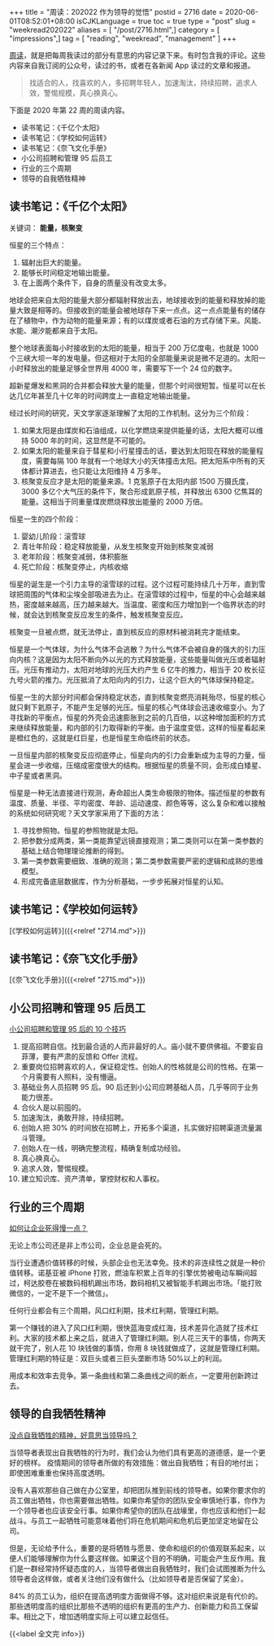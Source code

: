 +++
title = "周读：202022 作为领导的觉悟"
postid = 2716
date = 2020-06-01T08:52:01+08:00
isCJKLanguage = true
toc = true
type = "post"
slug = "weekread202022"
aliases = [ "/post/2716.html",]
category = [ "impressions",]
tag = [ "reading", "weekread", "management" ]
+++

[周读](/tag/weekread/)，就是把每周我读过的部分有意思的内容记录下来。有时包含我的评论。这些内容来自我订阅的公众号，读过的书，或者在各新闻 App 读过的文章和报道。

> 找适合的人，找喜欢的人，多招聘年轻人，加速淘汰，持续招聘，追求人效，警惕规模，真心换真心。

<!--more-->

下面是 2020 年第 22 周的周读内容。

- 读书笔记：《千亿个太阳》
- 读书笔记：《学校如何运转》
- 读书笔记：《奈飞文化手册》
- 小公司招聘和管理 95 后员工
- 行业的三个周期
- 领导的自我牺牲精神

## 读书笔记：《千亿个太阳》

关键词： **能量，核聚变**

恒星的三个特点：

1. 辐射出巨大的能量。
2. 能够长时间稳定地输出能量。
3. 在上面两个条件下，自身的质量没有改变太多。

地球会把来自太阳的能量大部分都辐射释放出去，地球接收到的能量和释放掉的能量大致是相等的。但接收到的能量会被地球存下来一点点。这一点点能量有的储存在了植物中，作为动物的能量来源；有的以煤炭或者石油的方式存储下来。风能、水能、潮汐能都来自于太阳。

整个地球表面每小时接收到的太阳的能量，相当于 200 万亿度电，也就是 1000 个三峡大坝一年的发电量。但这相对于太阳的全部能量来说是微不足道的。太阳一小时释放出的能量足够全世界用 4000 年，需要写下一个 24 位的数字。

超新星爆发和黑洞的合并都会释放大量的能量，但那个时间很短暂。恒星可以在长达几亿年甚至几十亿年的时间跨度上一直稳定地输出能量。

经过长时间的研究，天文学家逐渐理解了太阳的工作机制。这分为三个阶段：

1. 如果太阳是由煤炭和石油组成，以化学燃烧来提供能量的话，太阳大概可以维持 5000 年的时间，这显然是不可能的。
2. 如果太阳的能量来自于彗星和小行星撞击的话，要达到太阳现在释放的能量程度，需要每隔 100 年就有一个地球大小的天体撞击太阳。把太阳系中所有的天体都计算进去，也只能让太阳维持 4 万多年。
3. 核聚变反应才是太阳的能量来源。1 克氢原子在太阳内部 1500 万摄氏度，3000 多亿个大气压的条件下，聚合形成氦原子核，并释放出 6300 亿焦耳的能量。这相当于同重量煤炭燃烧释放出能量的 2000 万倍。

恒星一生的四个阶段：

1. 婴幼儿阶段：滚雪球
2. 青壮年阶段：稳定释放能量，从发生核聚变开始到核聚变减弱
3. 老年阶段：核聚变减弱，体积膨胀
4. 死亡阶段：核聚变停止，内核收缩

恒星的诞生是一个引力主导的滚雪球的过程。这个过程可能持续几十万年，直到雪球把周围的气体和尘埃全部吸进去为止。在滚雪球的过程中，恒星的中心会越来越热，密度越来越高，压力越来越大。当温度、密度和压力增加到一个临界状态的时候，就会达到核聚变反应发生的条件，触发核聚变反应。

核聚变一旦被点燃，就无法停止，直到核反应的原材料被消耗完才能结束。

恒星是一个气体球，为什么气体不会逃散？为什么气体不会被自身的强大的引力压向内核？这是因为太阳不断向外以光的方式释放能量，这些能量叫做光压或者辐射压。光压有推动力，太阳对地球的光压大约产生 6 亿牛的推力，相当于 20 枚长征九号火箭的推力。光压抵消了太阳向内的引力，让这个巨大的气体球保持稳定。

恒星一生的大部分时间都会保持稳定状态，直到核聚变燃亮消耗殆尽，恒星的核心就只剩下氦原子，不能产生足够的光压。恒星的核心气体球会迅速收缩变小。为了寻找新的平衡点，恒星的外壳会迅速膨胀到之前的几百倍，以这种增加面积的方式来继续释放能量，和内部的引力取得新的平衡。由于温度变低，这样的恒星看起来是橙红色的，这就是红巨星，也是恒星生命临终前的状态。

一旦恒星内部的核聚变反应彻底停止，恒星向内的引力会重新成为主导的力量，恒星会进一步收缩，压缩成密度很大的结构。根据恒星的质量不同，会形成白矮星、中子星或者黑洞。

恒星是一种无法直接进行观测，寿命超出人类生命极限的物体。描述恒星的参数有温度、质量、半径、平均密度、年龄、运动速度、颜色等等，这么复杂和难以接触的系统如何研究呢？天文学家采用了下面的方法：

1. 寻找参照物。恒星的参照物就是太阳。
2. 把参数分成两类，第一类能靠望远镜直接观测；第二类则可以在第一类参数的基础上结合物理理论推断的得到。
3. 第一类参数需要细致、准确的观测；第二类参数需要严密的逻辑和成熟的思维模型。
4. 形成完备底层数据库，作为分析基础，一步步拓展对恒星的认知。

## 读书笔记：《学校如何运转》

[《学校如何运转》]({{<relref "2714.md">}})

## 读书笔记：《奈飞文化手册》

[《奈飞文化手册》]({{<relref "2715.md">}})

## 小公司招聘和管理 95 后员工

[小公司招聘和管理 95 后的 10 个技巧](https://mp.weixin.qq.com/s?__biz=MzAxNTQ1NDY4MQ==&mid=2247483764&idx=1&sn=09153e8da55796a9a1f798d6343a9730)

1. 提高招聘自信。找到最合适的人而非最好的人。庙小就不要供佛祖。不要妄自菲薄，要有严肃的反馈和 Offer 流程。
2. 重要岗位招聘喜欢的人，保证稳定性。创始人的性格就是公司的性格。在第一个月需要有人照料，没有懵逼。
3. 基础业务人员招聘 95 后。90 后还到小公司应聘基础人员，几乎等同于业务能力很差。
4. 合伙人是以前囤的。
5. 加速淘汰，勇敢开除，持续招聘。
6. 创始人把 30% 的时间放在招聘上，开拓多个渠道，扎实做好招聘渠道流量漏斗管理。
7. 创始人在一线，明确完整流程，精确复制成功经验。
8. 真心换真心。
9. 追求人效，警惕规模。
10. 建立知识库、资产清单，掌控财权和人事权。

## 行业的三个周期

[如何让企业死得慢一点？](https://mp.weixin.qq.com/s?__biz=MjM5ODAxODQ0MA==&mid=2651140818&idx=2&sn=032075442ba6ed75e7c0f01a46f31683)


无论上市公司还是非上市公司，企业总是会死的。

当行业遭遇价值转移的时候，头部企业也无法幸免。技术的非连续性之就是一种价值转移。诺基亚被 iPhone 打败，燃油车积累上百年的引擎优势被电动车瞬间超过，柯达胶卷在被数码相机踢出市场，数码相机又被智能手机踢出市场。「能打败微信的，一定不是下一个微信」。

任何行业都会有三个周期，风口红利期，技术红利期，管理红利期。

第一个赚钱的进入了风口红利期，很快蓝海变成红海，技术差异化造就了技术红利。大家的技术都上来之后，就进入了管理红利期。别人花三天干的事情，你两天就干完了，别人花 10 块钱做的事情，你用 8 块钱就做成了，这就是管理红利期。管理红利期的特征是：双巨头或者三巨头垄断市场 50%以上的利润。

用成本和效率去竞争。第一条曲线和第二条曲线之间的断点，一定要用创新跨过去。

## 领导的自我牺牲精神

[没点自我牺牲的精神，好意思当领导吗？](https://mp.weixin.qq.com/s?__biz=MjM5NzY4MzQyMQ==&mid=2650094275&idx=1&sn=9916ef89f4d21465f572242fd25f2a98)


当领导者表现出自我牺牲的行为时，我们会认为他们具有更高的道德感，是一个更好的榜样。
疫情期间的领导者所做的有效措施：做出自我牺牲；有目的地付出；即使困难重重也保持高度透明。

没有人喜欢那些自己做在办公室里，却把团队推到前线的领导者。如果你要求你的员工做出牺牲，你也需要做出牺牲。如果你希望你的团队安全审慎地行事，你作为一个领导者也应该安全行事。如果你希望你的团队在战壕里，你也应该和他们一起战斗。与员工一起牺牲可能意味着他们将在危机期间和危机后更加坚定地留在公司。

但是，无论给予什么，重要的是将牺牲与愿景、使命和组织的价值观联系起来，以便人们能够理解你为什么要这样做。如果这个目的不明确，可能会产生反作用。我们是一群经常持怀疑态度的人，当领导者做出自我牺牲时，我们会试图推断为什么领导者会这样做，或者关注他们没有做什么（比如领导者是否保留了奖金）。

84% 的员工认为，组织在提高透明度方面做得不够。这对组织来说是有代价的。那些透明度高的组织比那些不透明的组织有更高的生产力、创新能力和员工保留率。相比之下，增加透明度实际上可以建立起信任。

{{<label 全文完 info>}}